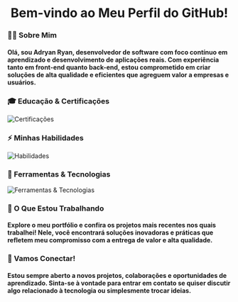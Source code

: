 <div align="center">
  <h1>Bem-vindo ao Meu Perfil do GitHub!</h1>
</div>

###

<h3 align="left">👩‍💻 Sobre Mim</h3>

<h4 align="left">
Olá, sou Adryan Ryan, desenvolvedor de software com foco contínuo em aprendizado e desenvolvimento de aplicações reais. Com experiência tanto em front-end quanto back-end, estou comprometido em criar soluções de alta qualidade e eficientes que agreguem valor a empresas e usuários.
</h4>

###

<h3 align="left">🎓 Educação & Certificações</h3>

<div align="left">
  <img src="https://skillicons.dev/icons?i=redhat,aws" alt="Certificações" />
</div>

###

<h3 align="left">⚡ Minhas Habilidades</h3>

<div align="left">
  <img src="https://skillicons.dev/icons?i=js,ts,react,nextjs" alt="Habilidades" />
</div>

###

<h3 align="left">🔧 Ferramentas & Tecnologias</h3>

<div align="left">
  <img src="https://skillicons.dev/icons?i=git,arch,vscode,postgres,docker" alt="Ferramentas & Tecnologias" />
</div>

###

<h3 align="left">🌱 O Que Estou Trabalhando</h3>

<h4 align="left">

Explore o meu portfólio e confira os projetos mais recentes nos quais trabalhei! Nele, você encontrará soluções inovadoras e práticas que refletem meu compromisso com a entrega de valor e alta qualidade.

</h4>

###

<h3 align="left">🚀 Vamos Conectar!</h3>

<h4 align="left">
Estou sempre aberto a novos projetos, colaborações e oportunidades de aprendizado. Sinta-se à vontade para entrar em contato se quiser discutir algo relacionado à tecnologia ou simplesmente trocar ideias.
</h4>

